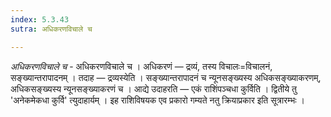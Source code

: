 ```yaml
---
index: 5.3.43
sutra: अधिकरणविचाले च

---
```

_अधिकरणविचाले च_ - अधिकरणविचाले च । अधिकरणं — द्रव्यं, तस्य विचालः=विचालनं, सङ्ख्यान्तरापादनम् । तदाह — द्रव्यस्येति । सङ्ख्यान्तरापादनं च न्यूनसङ्ख्यस्य अधिकसङ्ख्याकरणम्, अधिकसङ्ख्यस्य न्यूनसङ्ख्याकरणं च । आद्ये उदाहरति — एकं राशिंपञ्चधा कुर्विति । द्वितीये तु 'अनेकमेकधा कुर्वि' त्युदाहार्यम् । इह राशिविषयक एव प्रकारो गम्यते नतु क्रियाप्रकार इति सूत्रारम्भः ।